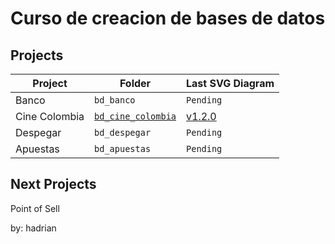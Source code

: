 # Curso de creacion de bases de datos

## Projects

|Project        |Folder              |Last SVG Diagram                                                |
|---------------|--------------------|----------------------------------------------------------------|
|Banco          |`bd_banco`          |`Pending`                                                       |
|Cine Colombia  |[`bd_cine_colombia`](./bd_cine_colombia)  |[v1.2.0](./bd_cine_colombia/Diagrams/cine_colombia_v1.2.0.svg)  |
|Despegar       |`bd_despegar`       |`Pending`                                                       |
|Apuestas       |`bd_apuestas`       |`Pending`                                                       |

## Next Projects
Point of Sell

by: hadrian